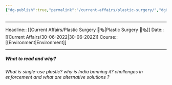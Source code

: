 ```yaml
---
{"dg-publish":true,"permalink":"/current-affairs/plastic-surgery/","dgHomeLink":true,"dgPassFrontmatter":false}
---
```


----
Headline:: [[Current Affairs/Plastic Surgery 📰🗞️|Plastic Surgery 📰🗞️]]
Date:: [[Current Affairs/30-06-2022|30-06-2022]]
Course:: [[Environment|Environment]] 

----
##### What to read and why? 

_What is single-use plastic? why is India banning it? challenges in enforcement and what are alternative solutions ?_


